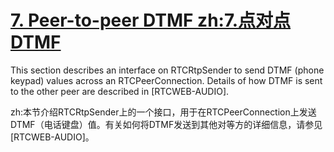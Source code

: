 # [7. Peer-to-peer DTMF zh:7.点对点DTMF](http://w3c.github.io/webrtc-pc/#peer-to-peer-dtmf)

This section describes an interface on RTCRtpSender to send DTMF (phone keypad) values across an RTCPeerConnection. Details of how DTMF is sent to the other peer are described in [RTCWEB-AUDIO].

zh:本节介绍RTCRtpSender上的一个接口，用于在RTCPeerConnection上发送DTMF（电话键盘）值。有关如何将DTMF发送到其他对等方的详细信息，请参见[RTCWEB-AUDIO]。
